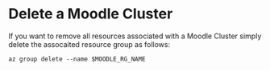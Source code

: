 # Delete a Moodle Cluster

If you want to remove all resources associated with a Moodle Cluster
simply delete the assocaited resource group as follows:

```
az group delete --name $MOODLE_RG_NAME
```
